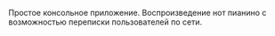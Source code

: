Простое консольное приложение.
Воспроизведение нот пианино с возможностью переписки пользователей по сети.
